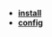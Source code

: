 * [**install**](/System%20Release/Linux/tools/shell/zsh/install/README)  
* [**config**](/System%20Release/Linux/tools/shell/zsh/config/README)  

